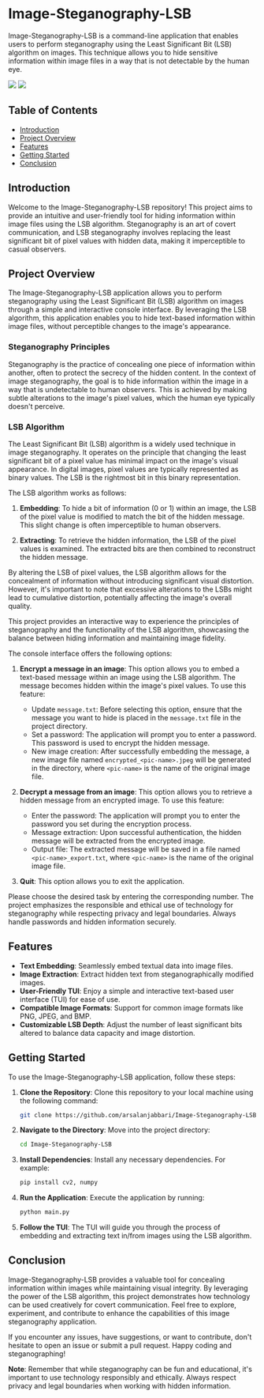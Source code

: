 # Image-Steganography-LSB

Image-Steganography-LSB is a command-line application that enables users to perform steganography using the Least Significant Bit (LSB) algorithm on images. This technique allows you to hide sensitive information within image files in a way that is not detectable by the human eye.

![](outcome.png)
![](message-intro.png)

## Table of Contents

- [Introduction](#introduction)
- [Project Overview](#project-overview)
- [Features](#features)
- [Getting Started](#getting-started)
- [Conclusion](#conclusion)

## Introduction

Welcome to the Image-Steganography-LSB repository! This project aims to provide an intuitive and user-friendly tool for hiding information within image files using the LSB algorithm. Steganography is an art of covert communication, and LSB steganography involves replacing the least significant bit of pixel values with hidden data, making it imperceptible to casual observers.


## Project Overview

The Image-Steganography-LSB application allows you to perform steganography using the Least Significant Bit (LSB) algorithm on images through a simple and interactive console interface. By leveraging the LSB algorithm, this application enables you to hide text-based information within image files, without perceptible changes to the image's appearance.

### Steganography Principles

Steganography is the practice of concealing one piece of information within another, often to protect the secrecy of the hidden content. In the context of image steganography, the goal is to hide information within the image in a way that is undetectable to human observers. This is achieved by making subtle alterations to the image's pixel values, which the human eye typically doesn't perceive.

### LSB Algorithm

The Least Significant Bit (LSB) algorithm is a widely used technique in image steganography. It operates on the principle that changing the least significant bit of a pixel value has minimal impact on the image's visual appearance. In digital images, pixel values are typically represented as binary values. The LSB is the rightmost bit in this binary representation.

The LSB algorithm works as follows:

1. **Embedding**: To hide a bit of information (0 or 1) within an image, the LSB of the pixel value is modified to match the bit of the hidden message. This slight change is often imperceptible to human observers.

2. **Extracting**: To retrieve the hidden information, the LSB of the pixel values is examined. The extracted bits are then combined to reconstruct the hidden message.

By altering the LSB of pixel values, the LSB algorithm allows for the concealment of information without introducing significant visual distortion. However, it's important to note that excessive alterations to the LSBs might lead to cumulative distortion, potentially affecting the image's overall quality.

This project provides an interactive way to experience the principles of steganography and the functionality of the LSB algorithm, showcasing the balance between hiding information and maintaining image fidelity.

The console interface offers the following options:

1. **Encrypt a message in an image**: This option allows you to embed a text-based message within an image using the LSB algorithm. The message becomes hidden within the image's pixel values. To use this feature:

   - Update `message.txt`: Before selecting this option, ensure that the message you want to hide is placed in the `message.txt` file in the project directory.
   - Set a password: The application will prompt you to enter a password. This password is used to encrypt the hidden message.
   - New image creation: After successfully embedding the message, a new image file named `encrypted_<pic-name>.jpeg` will be generated in the directory, where `<pic-name>` is the name of the original image file.

2. **Decrypt a message from an image**: This option allows you to retrieve a hidden message from an encrypted image. To use this feature:

   - Enter the password: The application will prompt you to enter the password you set during the encryption process.
   - Message extraction: Upon successful authentication, the hidden message will be extracted from the encrypted image.
   - Output file: The extracted message will be saved in a file named `<pic-name>_export.txt`, where `<pic-name>` is the name of the original image file.

3. **Quit**: This option allows you to exit the application.

Please choose the desired task by entering the corresponding number. The project emphasizes the responsible and ethical use of technology for steganography while respecting privacy and legal boundaries. Always handle passwords and hidden information securely.

## Features

- **Text Embedding**: Seamlessly embed textual data into image files.
- **Image Extraction**: Extract hidden text from steganographically modified images.
- **User-Friendly TUI**: Enjoy a simple and interactive text-based user interface (TUI) for ease of use.
- **Compatible Image Formats**: Support for common image formats like PNG, JPEG, and BMP.
- **Customizable LSB Depth**: Adjust the number of least significant bits altered to balance data capacity and image distortion.

## Getting Started

To use the Image-Steganography-LSB application, follow these steps:

1. **Clone the Repository**: Clone this repository to your local machine using the following command:

   ```bash
   git clone https://github.com/arsalanjabbari/Image-Steganography-LSB.git
   ```

2. **Navigate to the Directory**: Move into the project directory:

   ```bash
   cd Image-Steganography-LSB
   ```

3. **Install Dependencies**: Install any necessary dependencies. For example:

   ```bash
   pip install cv2, numpy
   ```

4. **Run the Application**: Execute the application by running:

   ```bash
   python main.py
   ```

5. **Follow the TUI**: The TUI will guide you through the process of embedding and extracting text in/from images using the LSB algorithm.

## Conclusion

Image-Steganography-LSB provides a valuable tool for concealing information within images while maintaining visual integrity. By leveraging the power of the LSB algorithm, this project demonstrates how technology can be used creatively for covert communication. Feel free to explore, experiment, and contribute to enhance the capabilities of this image steganography application.

If you encounter any issues, have suggestions, or want to contribute, don't hesitate to open an issue or submit a pull request. Happy coding and steganographing!

**Note**: Remember that while steganography can be fun and educational, it's important to use technology responsibly and ethically. Always respect privacy and legal boundaries when working with hidden information.
